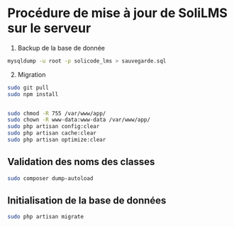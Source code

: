 # Procédure de mise à jour de SoliLMS sur le serveur


1. Backup de la base de donnée 


````bash
mysqldump -u root -p solicode_lms > sauvegarde.sql
````




2. Migration 


````bash
sudo git pull
sudo npm install


sudo chmod -R 755 /var/www/app/
sudo chown -R www-data:www-data /var/www/app/
sudo php artisan config:clear
sudo php artisan cache:clear
sudo php artisan optimize:clear
````

## Validation des noms des classes

````bash
sudo composer dump-autoload
````


## Initialisation de la base de données

````bash
sudo php artisan migrate
````